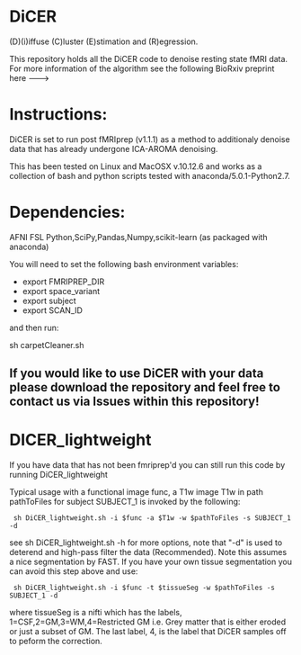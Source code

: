 # DiCER

(D)(i)iffuse (C)luster (E)stimation and (R)egression.

This repository holds all the DiCER code to denoise resting state fMRI data. For more information of the algorithm see the following BioRxiv preprint here ---> 

# Instructions:
DiCER is set to run post fMRIprep (v1.1.1) as a method to additionaly denoise data that has already undergone ICA-AROMA denoising.

This has been tested on Linux and MacOSX v.10.12.6 and works as a collection of bash and python scripts tested with anaconda/5.0.1-Python2.7.

# Dependencies:
AFNI
FSL
Python,SciPy,Pandas,Numpy,scikit-learn (as packaged with anaconda)

You will need to set the following bash environment variables:
+ export FMRIPREP_DIR
+ export space_variant
+ export subject
+ export SCAN_ID

and then run:

sh carpetCleaner.sh

## If you would like to use DiCER with your data please download the repository and feel free to contact us via Issues within this repository!

# DICER_lightweight
If you have data that has not been fmriprep'd you can still run this code by running DiCER_lightweight

Typical usage with a functional image func, a T1w image T1w in path pathToFiles for subject SUBJECT_1 is invoked by the following:

`` 
sh DiCER_lightweight.sh -i $func -a $T1w -w $pathToFiles -s SUBJECT_1 -d
``

see sh DiCER_lightweight.sh -h for more options, note that "-d" is used to deterend and high-pass filter the data (Recommended). Note this assumes a nice segmentation by FAST. If you have your own tissue segmentation you can avoid this step above and use:

`` 
sh DiCER_lightweight.sh -i $func -t $tissueSeg -w $pathToFiles -s SUBJECT_1 -d
``

where tissueSeg is a nifti which has the labels, 1=CSF,2=GM,3=WM,4=Restricted GM i.e. Grey matter that is either eroded or just a subset of GM. The last label, 4, is the label that DiCER samples off to peform the correction. 

